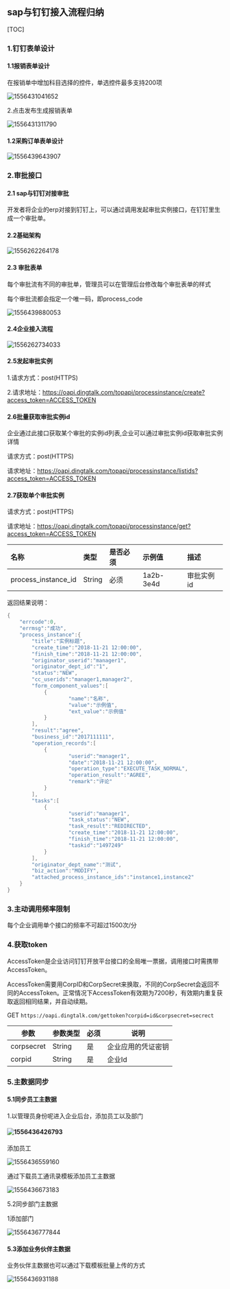 ## sap与钉钉接入流程归纳

[TOC]

### 1.钉钉表单设计

#### 1.1报销表单设计

在报销单中增加科目选择的控件，单选控件最多支持200项

![1556431041652](assets/1556431041652.png)



2.点击发布生成报销表单

![1556431311790](assets/1556431311790.png)

#### 1.2采购订单表单设计

![1556439643907](assets/1556439643907.png)

### 2.审批接口

#### 2.1 sap与钉钉对接审批

开发者将企业的erp对接到钉钉上，可以通过调用发起审批实例接口，在钉钉里生成一个审批单。

#### 2.2基础架构

![1556262264178](assets/1556262264178.png)

#### 2.3 审批表单

每个审批流有不同的审批单，管理员可以在管理后台修改每个审批表单的样式

每个审批流都会指定一个唯一码，即process_code

![1556439880053](assets/1556439880053.png)



#### 2.4企业接入流程

![1556262734033](assets/1556262734033.png)

#### 2.5发起审批实例

1.请求方式：post(HTTPS)

2.请求地址：https://oapi.dingtalk.com/topapi/processinstance/create?access_token=ACCESS_TOKEN

#### 2.6批量获取审批实例id

企业通过此接口获取某个审批的实例id列表,企业可以通过审批实例id获取审批实例详情	

请求方式：post(HTTPS)

请求地址：https://oapi.dingtalk.com/topapi/processinstance/listids?access_token=ACCESS_TOKEN

#### 2.7获取单个审批实例

请求方式：post(HTTPS)

请求地址：https://oapi.dingtalk.com/topapi/processinstance/get?access_token=ACCESS_TOKEN

| 名称                | 类型   | 是否必须 | 示例值    | 描述       |
| :------------------ | :----- | :------- | :-------- | :--------- |
| process_instance_id | String | 必须     | 1a2b-3e4d | 审批实例id |

返回结果说明：

```java
{
    "errcode":0,
    "errmsg":"成功",
    "process_instance":{
        "title":"实例标题",
        "create_time":"2018-11-21 12:00:00",
        "finish_time":"2018-11-21 12:00:00",
        "originator_userid":"manager1",
        "originator_dept_id":"1",
        "status":"NEW",
        "cc_userids":"manager1,manager2",
        "form_component_values":[
            {
                    "name":"名称",
                    "value":"示例值",
                    "ext_value":"示例值"
            }
        ],
        "result":"agree",
        "business_id":"2017111111",
        "operation_records":[
            {
                    "userid":"manager1",
                    "date":"2018-11-21 12:00:00",
                    "operation_type":"EXECUTE_TASK_NORMAL",
                    "operation_result":"AGREE",
                    "remark":"评论"
            }
        ],
        "tasks":[
            {
                    "userid":"manager1",
                    "task_status":"NEW",
                    "task_result":"REDIRECTED",
                    "create_time":"2018-11-21 12:00:00",
                    "finish_time":"2018-11-21 12:00:00",
                    "taskid":"1497249"
            }
        ],
        "originator_dept_name":"测试",
        "biz_action":"MODIFY",
        "attached_process_instance_ids":"instance1,instance2"
    }
}
```

### 3.主动调用频率限制

每个企业调用单个接口的频率不可超过1500次/分



### 4.获取token

AccessToken是企业访问钉钉开放平台接口的全局唯一票据，调用接口时需携带AccessToken。

AccessToken需要用CorpID和CorpSecret来换取，不同的CorpSecret会返回不同的AccessToken。正常情况下AccessToken有效期为7200秒，有效期内重复获取返回相同结果，并自动续期。

 GET `https://oapi.dingtalk.com/gettoken?corpid=id&corpsecret=secrect`	

| 参数       | 参数类型 | 必须 | 说明               |
| ---------- | -------- | ---- | ------------------ |
| corpsecret | String   | 是   | 企业应用的凭证密钥 |
| corpid     | String   | 是   | 企业Id             |

### 5.主数据同步

#### 5.1同步员工主数据

1.以管理员身份呢进入企业后台，添加员工以及部门

#### ![1556436426793](assets/1556436426793.png)

添加员工

![1556436559160](assets/1556436559160.png)

通过下载员工通讯录模板添加员工主数据

![1556436673183](assets/1556436673183.png)

5.2同步部门主数据

1添加部门

![1556436777844](../../../../../Users/11196/Desktop/assets/1556436777844.png)

#### 5.3添加业务伙伴主数据

业务伙伴主数据也可以通过下载模板批量上传的方式

![1556436931188](assets/1556436931188.png)